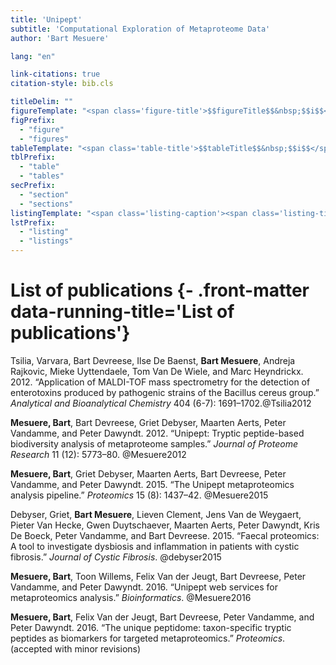```yaml
---
title: 'Unipept'
subtitle: 'Computational Exploration of Metaproteome Data'
author: 'Bart Mesuere'

lang: "en"

link-citations: true
citation-style: bib.cls

titleDelim: ""
figureTemplate: "<span class='figure-title'>$$figureTitle$$&nbsp;$$i$$</span> $$t$$"
figPrefix:
  - "figure"
  - "figures"
tableTemplate: "<span class='table-title'>$$tableTitle$$&nbsp;$$i$$</span> $$t$$"
tblPrefix:
  - "table"
  - "tables"
secPrefix:
  - "section"
  - "sections"
listingTemplate: "<span class='listing-caption'><span class='listing-title'>$$listingTitle$$&nbsp;$$i$$</span> $$t$$</span>"
lstPrefix:
  - "listing"
  - "listings"
---
```

<!-- # Summary {- .front-matter data-running-title='Summary'}

Over the period of evolution, we human beings have co-evolved an intricate symbiosis with microorganisms that inhabit our gastrointestinal tract. These microorganisms are responsible for maintaining a healthy gut environment, they aid in digestion of our food and our immune system and they guard us against invading pathogens. In addition, some diseases, such as Crohn's disease, are somehow correlated to the composition of the gut microbiota. Although we are dependent on microorganisms for normal gut functioning, much remains to be learned about microbial processes in the gut that are carried out by this huge community of largely unexplored microbial cells that can amount to numbers as great as 10<sup>11</sup> per gram of faeces.

Recently, we have been aided by the development of molecular tools that enable us to determine the composition of microorganisms inhabiting the intestine without having to cultivate them. In addition to the increasing amounts of information about the identities of microorganisms in the gut from our own studies and others, there have been a limited number of studies of the functional genes in the entire gut microbial metagenome, using sequencing based metagenomics approaches.

A next step is to determine what genes are actually expressed and the function of the gut microbiota in different states of health and disease. Shotgun proteomics (@Fig:ch1fig3) is one approach that can be used to determine what proteins were expressed in an environmental sample. As of today, this technique is still in its infancy, but given the rapid technological developments and based on the results of the first analyses, we can nevertheless consider this to be a very promising technique.

Microorganisms drive most of the chemical transformations crucial to sustaining life on Earth. Their ability to inhabit almost every environmental niche proves they possess an incredible diversity of physiological capabilities. However, little is known about the majority of the millions of microbial species that are predicted to exists, given that we are able to grow only an estimated 1% of these organisms under lab conditions. The emerging disciplines of metagenomics and metaproteomics take advantage of the current generation of sequencing technologies to recover genetic material and active proteins directly from environmental samples. These new approaches provide us with a “new kind of microscope” that is revolutionizing our understanding of the diversity and ecology of environmental communities. However, the computational and statistical tools to analyze metagenomics and metaproteomics data are clearly lagging behind the developments in sequencing technology. To counter this, researchers at Ghent University are developing an online web portal called Unipept that combines advanced algorithms, novel statistical methods and interactive visualizations for the analysis of metagenomics and metaproteomics data sets. It will equip the new microscope with more powerful lenses, enabling researchers to better zoom in on who is living in complex environmental communities, what they are doing there and how they are doing it. To validate that Unipept has important applications across the fields of environmental, clinical and evolutionary microbiology, it is used to study shifts in the gut microbiota of patients suffering from cystic fibrosis (also known as mucovisidosis), the most common genetic disease in people from Caucasian origin that mostly affects the lungs and for which no cure exists today.

# Samenvatting {- .front-matter data-running-title='Samenvatting'} -->

# List of publications {- .front-matter data-running-title='List of publications'}

Tsilia, Varvara, Bart Devreese, Ilse De Baenst, **Bart Mesuere**, Andreja Rajkovic, Mieke Uyttendaele, Tom Van De Wiele, and Marc Heyndrickx. 2012. “Application of MALDI-TOF mass spectrometry for the detection of enterotoxins produced by pathogenic strains of the Bacillus cereus group.” *Analytical and Bioanalytical Chemistry* 404 (6-7): 1691–1702.<span class="hidden">@Tsilia2012</span>

**Mesuere, Bart**, Bart Devreese, Griet Debyser, Maarten Aerts, Peter Vandamme, and Peter Dawyndt. 2012. “Unipept: Tryptic peptide-based biodiversity analysis of metaproteome samples.” *Journal of Proteome Research* 11 (12): 5773–80. <span class="hidden">@Mesuere2012</span>

**Mesuere, Bart**, Griet Debyser, Maarten Aerts, Bart Devreese, Peter Vandamme, and Peter Dawyndt. 2015. “The Unipept metaproteomics analysis pipeline.” *Proteomics* 15 (8): 1437–42. <span class="hidden">@Mesuere2015</span>

Debyser, Griet, **Bart Mesuere**, Lieven Clement, Jens Van de Weygaert, Pieter Van Hecke, Gwen Duytschaever, Maarten Aerts, Peter Dawyndt, Kris De Boeck, Peter Vandamme, and Bart Devreese. 2015. “Faecal proteomics: A tool to investigate dysbiosis and inflammation in patients with cystic fibrosis.” *Journal of Cystic Fibrosis*. <span class="hidden">@debyser2015</span>

**Mesuere, Bart**, Toon Willems, Felix Van der Jeugt, Bart Devreese, Peter Vandamme, and Peter Dawyndt. 2016. “Unipept web services for metaproteomics analysis.” *Bioinformatics*. <span class="hidden">@Mesuere2016</span>

**Mesuere, Bart**, Felix Van der Jeugt, Bart Devreese, Peter Vandamme, and Peter Dawyndt. 2016. “The unique peptidome: taxon-specific tryptic peptides as biomarkers for targeted metaproteomics.” *Proteomics*. (accepted with minor revisions)
